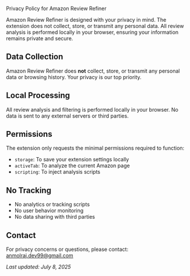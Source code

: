 Privacy Policy for Amazon Review Refiner

Amazon Review Refiner is designed with your privacy in mind. The extension does not collect, store, or transmit any personal data. All review analysis is performed locally in your browser, ensuring your information remains private and secure.

## Data Collection
Amazon Review Refiner does **not** collect, store, or transmit any personal data or browsing history. Your privacy is our top priority.

## Local Processing
All review analysis and filtering is performed locally in your browser. No data is sent to any external servers or third parties.

## Permissions
The extension only requests the minimal permissions required to function:
- `storage`: To save your extension settings locally
- `activeTab`: To analyze the current Amazon page
- `scripting`: To inject analysis scripts

## No Tracking
- No analytics or tracking scripts
- No user behavior monitoring
- No data sharing with third parties

## Contact
For privacy concerns or questions, please contact: anmolraj.dev99@gmail.com 

_Last updated: July 8, 2025_ 
